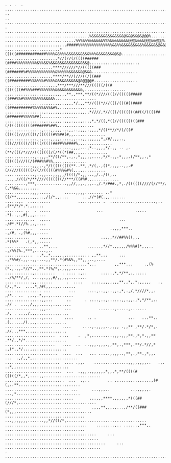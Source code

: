     . . .  . ................................................................................... .. 
    ..  ............................................................................................. . 
    ....................................................................................................
    ....................................,%&&&&&&&&&&&&&&@&&@&&@&@@@%....................................
    ...............................%%%&%%&&&&&&%%%&&&&&&&&@@@&&&&@@@&&@@@%..............................
    ...........................#####%%%%%%%%%%%%%%%&&%%&&&&&&&&&%&&&&&&@&&@@@/..........................
    ........................*(((((#############%%%%&&%%%&&&&&&&&&&%%%&&&&&&&&@&@........................
    .......................*//(//(/((((######(####%%%%%%%%%&%%&&%&&&&&&&&&&&&&&&&@......................
    .....................****//////*//(((((###(#######%#%%%%%%%%%%%%&%%%%%&&&&&&@&&&....................
    ....................,****/**//(///((/((###((#########%%%%%%#%%%%&&&&&&&&&&@&@@@@#...................
    ...................,,,,***/***///**///(((((/((#(((((((##%%%###%%%%%%%&&&&&&&&&&&&,..................
    ..................,,,,,,,,,**,,***,**/((*////(((//(((((#####((###%%#%%%%%%%%%&&&&%..................
    ..................,,,,,,,,,,,,*/,,,**//(((*///(((/(((#((####((##########%%%%%&%%&#%.................
    .................,.,,,,,,,,,,,,,,,,,,*////,*//(((/(((((((##((/((((##(#######%%%%%##(................
    .................,..,,,,,.,,,.,,,,..,,*,*/((,*((//((((((((###(/((((((((((#######%##%................
    ................,...,,,,,...,,..,,,,.,,,,*/((**//*/(/((#((((((////((((/((((((#%%##(#,,..............
    ..............,.,...,,,,.....,,...,,,,,,,,*,/#/,,,..,(((///((((/(((((/((((####%%####%,..............
    ................,............,,,,...,*..,,,,*/.,, .. ,.(**/(((/*////(((((((/(/*((*(##,,,............
    .............,.,,,.**/((/**,.,.,*,,,,,....,*/*.,,.*,,,.(/**,,.,*((((((///((/(###%%#%%,,...,.........
    ............,,,,.,*/(((((((((**..**,,*/(,.,((*,,,,..,,.#(/////((((((//(//(((((#%%%&#%(,,.,..........
    .............,..,,...,,,,,/((((/*.,,...,/../((,.. .,.,,//((/*/**////(((((((//***/((#%#,,............
    .........,***,.............,,//,,,.,,,..,/.*/###.,*,./((((((////(//**//(/*,,,,....,/#(,*%&&.........
    ...........,,,,.....      .....,,,,........ ..*((/**,,,,,,,,,,..,/(/*,,....      ..,//*(#(.,,.......
    ......,.  ..........            .....,.... .  ...........,........,..              ,(**/*/*.*.,.....
    ........ ,.  . .....                    ...              .....                    .*(..,.,#(,,,.....
    .........,.,.  .,...                              ...                             ./#*.*(//%.,.,....
    .....,...,,.   .....                          .,,,,***..                         .,/#, .,(%#,,,.....
    ...........    ,,,,,.                     ...,,*//##%%((,,,                     .*(%%*   .(,*,,.....
    ........,..... ,.**,...             ......,*//*,,,,,,/%%%#(*,,,..              .,/%%(%.,***,.....,..
    ........,...  .,*,,*,,,,,,,.......... ,,**,..     ...   .,*%%#/.,,..,,....,,**/.*(#%&%,,**,,,..,....
    ..........,....,....,...,,,........,*,..        ,,***...     .,(%(*.,.,,.*//*..,**.*(%/*,.,,,,......
    ............,.........   . .... .,..      .....,*,*/**,.,.....  ../%/**/,/, ...,,.,,,#/,,,,,........
    ............,,.......      .  ....    ....,,,,,,,,**,,*,,*.,,,,,   .,(/.,*..  ....*,/#(,,..,........
    ................ ...        ...     ....,..,,..,,.,*,.,/,*////*,,.    ,/*.. ..  ,,.,.*,,.,..........
    ................,,...      ..      . ....,..,......,,.,,.,*,*/**,..    .// .  ...,/,,,.....,........
    ...............,,,..      ...            .......,.....,.......          ./, . ..,,/,,,,,............
    ................,....     ....      .. .              ...   ...**..      .(....../(.,.,.............
    .....................    ....     ....,.,,,,..,,,, .,,** ,**/.*/*,.      .//.,.***,.................
    ......................  ....    .  ,*,.........,,,.,,,**.,*,*.,,**       .**/,,*/*..................
    ......................   ....  ..  ..,,,.,,,.,,**,.,***,.**/.*//,*       .,(*,,*/...,...............
    .......................  ....  ...   ... .....,,,,..,**,.,**.,*,,.  ...  .,/,,*,....................
    ........................  .... .,,.    ...............,,,,,,,,..   .,.  ..*,,.......................
    .........................  ...  .,,,,,,,,,,,*,,,*,**/((((#(((((/*,,*,....,,.........................
    ..........................  ...  .,..        .. ................,(#(,..**...........................
    ............................ ...      ...,,,..         ..,,,,,,.   ...,*............................
    ..............................       ...,,,****,,,,,,,*(((##(///*,..................................
    .................................     .,,,**,,,,,...,/**/((###(*,,,.................................
    ...................................   ...,,,,,,,.......,,*//((/*,...................................
    ....................................    ........,.. ......,***,, ...................................
    ........................................     ...           .........................................
    ............................................     ...      ..........................................
    . ..................................................................................................
